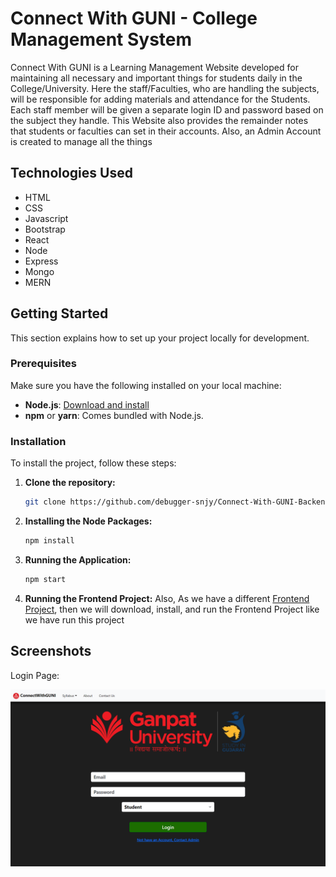 # Connect With GUNI - College Management System

Connect With GUNI is a Learning Management Website developed for maintaining all necessary and important things for students daily in the College/University. Here the staff/Faculties, who are handling the subjects, will be responsible for adding materials and attendance for the Students. Each staff member will be given a separate login ID and password based on the subject they handle. This Website also provides the remainder notes that students or faculties can set in their accounts. Also, an Admin Account is created to manage all the things

## Technologies Used

- HTML
- CSS
- Javascript
- Bootstrap
- React
- Node
- Express
- Mongo
- MERN

## Getting Started

This section explains how to set up your project locally for development.

### Prerequisites

Make sure you have the following installed on your local machine:

- **Node.js**: [Download and install](https://nodejs.org/)
- **npm** or **yarn**: Comes bundled with Node.js.

### Installation

To install the project, follow these steps:

1. **Clone the repository:**

   ```bash
   git clone https://github.com/debugger-snjy/Connect-With-GUNI-Backend
   ```

2. **Installing the Node Packages:**

   ```bash
   npm install
   ```

3. **Running the Application:**

   ```bash
   npm start
   ```

4. **Running the Frontend Project:**
   Also, As we have a different [Frontend Project](https://github.com/debugger-snjy/Connect-With-GUNI-Frontend), then we will download, install, and run the Frontend Project like we have run this project

## Screenshots

Login Page:

![Login Page](screenshots/ConnectWithGUNI.png)
